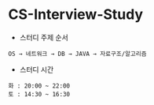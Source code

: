# CS-Interview-Study
- 스터디 주제 순서
```
OS → 네트워크 → DB → JAVA → 자료구조/알고리즘
```
- 스터디 시간
```
화 : 20:00 ~ 22:00
토 : 14:30 ~ 16:30
```
